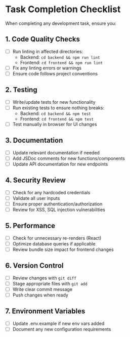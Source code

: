 # Task Completion Checklist

When completing any development task, ensure you:

## 1. Code Quality Checks
- [ ] Run linting in affected directories:
  - Backend: `cd backend && npm run lint`
  - Frontend: `cd frontend && npm run lint`
- [ ] Fix any linting errors or warnings
- [ ] Ensure code follows project conventions

## 2. Testing
- [ ] Write/update tests for new functionality
- [ ] Run existing tests to ensure nothing breaks:
  - Backend: `cd backend && npm test`
  - Frontend: `cd frontend && npm test`
- [ ] Test manually in browser for UI changes

## 3. Documentation
- [ ] Update relevant documentation if needed
- [ ] Add JSDoc comments for new functions/components
- [ ] Update API documentation for new endpoints

## 4. Security Review
- [ ] Check for any hardcoded credentials
- [ ] Validate all user inputs
- [ ] Ensure proper authentication/authorization
- [ ] Review for XSS, SQL injection vulnerabilities

## 5. Performance
- [ ] Check for unnecessary re-renders (React)
- [ ] Optimize database queries if applicable
- [ ] Review bundle size impact for frontend changes

## 6. Version Control
- [ ] Review changes with `git diff`
- [ ] Stage appropriate files with `git add`
- [ ] Write clear commit message
- [ ] Push changes when ready

## 7. Environment Variables
- [ ] Update .env.example if new env vars added
- [ ] Document any new configuration requirements